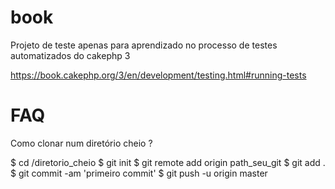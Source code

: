 # book
Projeto de teste apenas para aprendizado no processo de testes automatizados do cakephp 3


https://book.cakephp.org/3/en/development/testing.html#running-tests



# FAQ

Como clonar num diretório cheio ?

$ cd /diretorio_cheio
$ git init
$ git remote add origin path_seu_git
$ git add .
$ git commit -am 'primeiro commit'
$ git push -u origin master
